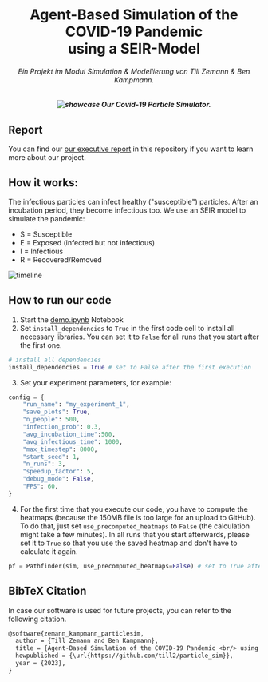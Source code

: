 ## 
# <div align="center">Agent-Based Simulation of the COVID-19 Pandemic <br/> using a SEIR-Model</div>
######  <div align="center">Ein Projekt im Modul Simulation & Modellierung von Till Zemann & Ben Kampmann.</div>


##### <div align="center">![showcase](https://user-images.githubusercontent.com/89709351/216829859-7cd902c5-0c30-4fed-9d70-903ff3b0aac7.gif) Our Covid-19 Particle Simulator.</div>

## Report

You can find our [our executive report](SiMo_COVID19_Simulator_TillZ_BenK.pdf) in this repository if you want to learn more about our project. <br/>

## How it works:

The infectious particles can infect healthy ("susceptible") particles. After an incubation period, they become infectious too. We use an SEIR model to simulate the pandemic:

- S = Susceptible
- E = Exposed (infected but not infectious)
- I = Infectious
- R = Recovered/Removed

![timeline](https://user-images.githubusercontent.com/89709351/216829246-ff6f2c29-fe20-4dc4-90d9-a2bfb8f7a3e6.png)

## How to run our code

1. Start the [demo.ipynb](demo.ipynb) Notebook
2. Set `install_dependencies` to `True` in the first code cell to install all necessary libraries. You can set it to `False` for all runs that you start after the first one.

```py
# install all dependencies
install_dependencies = True # set to False after the first execution
```

3. Set your experiment parameters, for example:

```py
config = {
    "run_name": "my_experiment_1",
    "save_plots": True,
    "n_people": 500,
    "infection_prob": 0.3,
    "avg_incubation_time":500,
    "avg_infectious_time": 1000,
    "max_timestep": 8000,
    "start_seed": 1,
    "n_runs": 3,
    "speedup_factor": 5,
    "debug_mode": False,
    "FPS": 60,
}
```

4. For the first time that you execute our code, you have to compute the heatmaps (because the 150MB file is too large for an upload to GitHub). To do that, just set `use_precomputed_heatmaps` to `False` (the calculation might take a few minutes). In all runs that you start afterwards, please set it to `True` so that you use the saved heatmap and don't have to calculate it again.

```py
pf = Pathfinder(sim, use_precomputed_heatmaps=False) # set to True after the first execution
```

## BibTeX Citation

In case our software is used for future projects, you can refer to the following citation.

```txt
@software{zemann_kampmann_particlesim,
  author = {Till Zemann and Ben Kampmann},
  title = {Agent-Based Simulation of the COVID-19 Pandemic <br/> using a SEIR-Model},
  howpublished = {\url{https://github.com/till2/particle_sim}},
  year = {2023},
}
```

